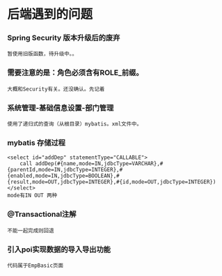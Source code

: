 # 后端遇到的问题
### Spring Security 版本升级后的废弃
    暂使用旧版函数，待升级中。。
### 需要注意的是：角色必须含有ROLE_前缀。
    大概和Security有关。还没确认。先记着
### 系统管理-基础信息设置-部门管理
    使用了递归式的查询（从根目录）mybatis。xml文件中。
### mybatis 存储过程
    <select id="addDep" statementType="CALLABLE">
        call addDep(#{name,mode=IN,jdbcType=VARCHAR},#{parentId,mode=IN,jdbcType=INTEGER},#{enabled,mode=IN,jdbcType=BOOLEAN},#{result,mode=OUT,jdbcType=INTEGER},#{id,mode=OUT,jdbcType=INTEGER})
    </select>
    mode有IN OUT 两种
### @Transactional注解
    不能一起完成则回退
### 引入poi实现数据的导入导出功能
    代码属于EmpBasic页面